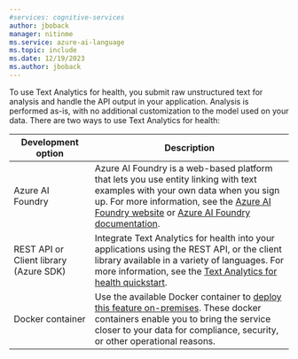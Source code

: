 ```yaml
---
#services: cognitive-services
author: jboback
manager: nitinme
ms.service: azure-ai-language
ms.topic: include
ms.date: 12/19/2023
ms.author: jboback
---
```


To use Text Analytics for health, you submit raw unstructured text for analysis and handle the API output in your application. Analysis is performed as-is, with no additional customization to the model used on your data. There are two ways to use Text Analytics for health:


|Development option  |Description  |
|---------|---------|
|Azure AI Foundry     | Azure AI Foundry is a web-based platform that lets you use entity linking with text examples with your own data when you sign up. For more information, see the [Azure AI Foundry website](https://ai.azure.com) or [Azure AI Foundry documentation](../../../../ai-foundry/what-is-azure-ai-foundry.md).         |
|REST API or Client library (Azure SDK)      | Integrate Text Analytics for health into your applications using the REST API, or the client library available in a variety of languages. For more information, see the [Text Analytics for health quickstart](../quickstart.md).        |
| Docker container | Use the available Docker container to [deploy this feature on-premises](../how-to/use-containers.md). These docker containers enable you to bring the service closer to your data for compliance, security, or other operational reasons. |
